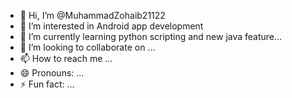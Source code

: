 - 👋 Hi, I’m @MuhammadZohaib21122
- 👀 I’m interested in Android app development
- 🌱 I’m currently learning python scripting and new java feature...
- 💞️ I’m looking to collaborate on ...
- 📫 How to reach me ...
- 😄 Pronouns: ...
- ⚡ Fun fact: ...

<!---
MuhammadZohaib21122/MuhammadZohaib21122 is a ✨ special ✨ repository because its `README.md` (this file) appears on your GitHub profile.
You can click the Preview link to take a look at your changes.
--->
